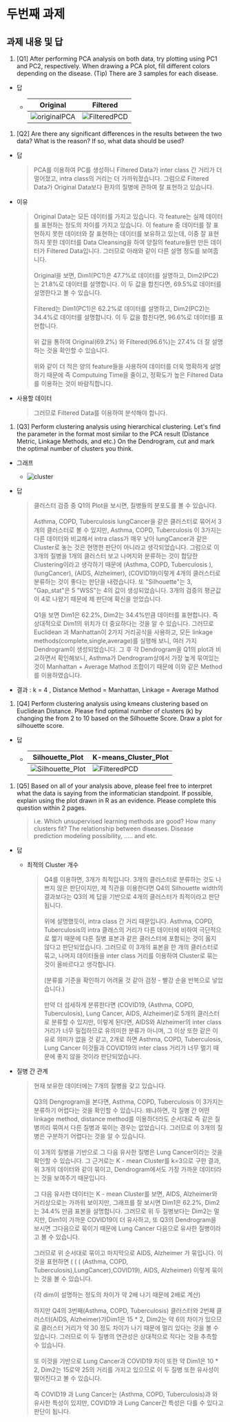 # 두번째 과제

## 과제 내용 및 답

1. [Q1] After performing PCA analysis on both data, try plotting using PC1 and PC2, respectively. When drawing a PCA plot, fill different colors depending on the disease. (Tip) There are 3 samples for each disease.

- 답
  - | Original                              | Filtered                              |
    | ------------------------------------- | ------------------------------------- |
    | ![originalPCA](./img/originalPCA.png) | ![FilteredPCD](./img/FilteredPCD.png) |

1. [Q2] Are there any significant differences in the results between the two data? What is the reason? If so, what data should be used?

- 답

  > PCA를 이용하여 PC를 생성하니 Filtered Data가 inter class 간 거리가 더 멀어졌고, intra class의 거리는 더 가까워졌습니다. 그럼으로 Filtered Data가 Original Data보다 환자의 질병에 관하여 잘 표현하고 있습니다.

- 이유
  > Original Data는 모든 데이터를 가지고 있습니다. 각 feature는 실제 데이터를 표현하는 정도의 차이를 가지고 있습니다. 이 feature 중 데이터를 잘 표현하지 못한 데이터와 잘 표현하는 데이터를 보유하고 있는데, 이중 잘 표현하지 못한 데이터를 Data Cleansing을 하여 양질의 feature들만 만든 데이터가 Filtered Data입니다. 그러므로 아래와 같이 다른 설명 정도를 보여줍니다.<br/><br/>Original을 보면, Dim1(PC1)은 47.7%로 데이터를 설명하고, Dim2(PC2)는 21.8%로 데이터를 설명합니다. 이 두 값을 합친다면, 69.5%로 데이터를 설명한다고 볼 수 있습니다.<br/><br/>Filtered는 Dim1(PC1)은 62.2%로 데이터를 설명하고, Dim2(PC2)는 34.4%로 데이터를 설명합니다. 이 두 값을 합친다면, 96.6%로 데이터를 표현합니다.<br/><br/>위 값을 통하여 Original(69.2%) 와 Filtered(96.6%)는 27.4% 더 잘 설명하는 것을 확인할 수 있습니다.<br/><br/>위와 같이 더 적은 양의 feature들을 사용하여 데이터를 더욱 명확하게 설명하기 때문에 즉 Computuing Time을 줄이고, 정확도가 높은 Filtered Data를 이용하는 것이 바람직합니다.
- 사용할 데이터
  > 그러므로 Filtered Data를 이용하여 분석해야 합니다.

1. [Q3] Perform clustering analysis using hierarchical clustering. Let's find the parameter in the format most similar to the PCA result (Distance Metric, Linkage Methods, and etc.) On the Dendrogram, cut and mark the optimal number of clusters you think.

- 그래프

  - ![cluster](./img/cluster.png)

- 답
  > 클러스터 검증 중 Q1의 Plot을 보시면, 질병들의 분포도를 볼 수 있습니다. <br/><br/>Asthma, COPD, Tuberculosis lungCancer을 같은 클러스터로 묶어서 3개의 클러스터로 볼 수 있지만, Asthma, COPD, Tuberculosis 이 3가지는 다른 데이터와 비교해서 intra class가 매우 낮아 lungCancer과 같은 Cluster로 놓는 것은 현명한 판단이 아니라고 생각되었습니다. 그럼으로 이 3개의 질병을 1개의 클러스터 보고 나머지와 분류하는 것이 합당한 Clustering이라고 생각하기 때문에 (Asthma, COPD, Tuberculosis ), (lungCancer), (AIDS, Alzheimer), (COVID19)이렇게 4개의 클러스터로 분류하는 것이 좋다는 판단을 내렸습니다. 또 "Silhouette"는 3, "Gap_stat"은 5 "WSS"는 4의 값이 생성되었습니다. 3개의 검증의 평균값이 4로 나왔기 때문에 제 판단에 확신을 얻었습니다.<br/><br/>Q1을 보면 Dim1은 62.2%, Dim2는 34.4%만큼 데이터를 표현합니다. 즉 상대적으로 Dim1의 위치가 더 중요하다는 것을 알 수 있습니다. 그러므로 Euclidean 과 Manhattan이 2가지 거리공식을 사용하고, 모든 linkage methods(complete,single,average)를 실행해 보니, 여러 가지 Dendrogram이 생성되었습니다. 그 후 각 Dendrogram을 Q1의 plot과 비교하면서 확인해보니, Asthma가 Dendrogram상에서 가장 높게 묶여있는 것이 Manhattan + Average Mathod 조합이기 때문에 이와 같은 Method를 이용하였습니다.
- 결과 : k = 4 , Distance Method = Manhattan, Linkage = Average Mathod

1. [Q4] Perform clustering analysis using kmeans clustering based on Euclidean Distance. Please find optimal number of clusters (k) by changing the from 2 to 10 based on the Silhouette Score. Draw a plot for silhouette score.

- 답
  - | Silhouette_Plot                               | K-means_Cluster_Plot                           |
    | --------------------------------------------- | ---------------------------------------------- |
    | ![Silhouette_Plot](./img/Silhouette_Plot.png) | ![FilteredPCD](./img/K-means_Cluster_Plot.png) |

1. [Q5] Based on all of your analysis above, please feel free to interpret what the data is saying from the informatician standpoint. If possible, explain using the plot drawn in R as an evidence. Please complete this question within 2 pages.

   > i.e. Which unsupervised learning methods are good? How many clusters fit? The relationship between diseases. Disease prediction modeling possibility, ….. and etc.

- 답

  - 최적의 Cluster 개수
    > Q4를 이용하면, 3개가 최적입니다. 3개의 클러스터로 분류하는 것도 나쁘지 않은 판단이지만, 제 직관을 이용한다면 Q4의 Silhouette width의 결과보다는 Q3의 제 답을 기반으로 4개의 클러스터가 최적이라고 판단됩니다.<br/><br/>위에 설명했듯이, intra class 간 거리 때문입니다. Asthma, COPD, Tuberculosis의 intra 클래스의 거리가 다른 데이터에 비하여 극단적으로 짧기 때문에 다른 질병 표본과 같은 클러스터에 포함되는 것이 옳지 않다고 판단되었습니다. 그러므로 이 3개의 표본을 한 개의 클러스터로 묶고, 나머지 데이터들을 inter class 거리를 이용하여 Cluster로 묶는 것이 올바르다고 생각합니다.<br/><br/>(분류를 기준을 확인하기 어려울 것 같아 검정 - 빨강 순을 반복으로 넣었습니다.)<br/><br/>만약 더 섬세하게 분류한다면 (COVID19, (Asthma, COPD, Tuberculosis), Lung Cancer, AIDS, Alzheimer)로 5개의 클러스터로 분류할 수 있지만, 이렇게 된다면, AIDS와 Alzheimer의 inter class 거리가 너무 밀접하므로 유의미한 분류가 아니며, 그 이상 또한 같은 이유로 의미가 없을 것 같고, 2개로 하면 Asthma, COPD, Tuberculosis, Lung Cancer 이것들과 COVID19의 inter class 거리가 너무 멀기 때문에 좋지 않을 것이라 판단되었습니다.

- 질병 간 관계
  > 현재 보유한 데이터에는 7개의 질병을 갖고 있습니다.<br/><br/>Q3의 Dengrogram을 본다면, Asthma, COPD, Tuberculosis 이 3가지는 분류하기 어렵다는 것을 확인할 수 있습니다. 왜냐하면, 각 질병 간 어떤 linkage method, distance method를 이용하더라도 순서대로 즉 같은 질병끼리 묶여서 다른 질병과 묶이는 경우는 없었습니다. 그러므로 이 3개의 질병은 구분하기 어렵다는 것을 알 수 있습니다.<br/><br/>이 3개의 질병을 기반으로 그 다음 유사한 질병은 Lung Cancer이라는 것을 확인할 수 있습니다. 그 근거로는 K - mean Cluster를 k=3으로 구한 결과, 위 3개의 데이터와 같이 묶이고, Dendrogram에서도 가장 가까운 데이터라는 것을 보여주기 때문입니다.<br/><br/>그 다음 유사한 데이터는 K - mean Cluster를 보면, AIDS, Alzheimer와 거리상으로는 가까워 보이지만, 그래프를 잘 보시면 Dim1은 62.2%, Dim2는 34.4% 만큼 표본을 설명합니다. 그러므로 위 두 질병보다는 Dim2는 멀지만, Dim1이 가까운 COVID19이 더 유사하고, 또 Q3의 Dendrogram을 보시면 그다음으로 묶이기 때문에 Lung Cancer 다음으로 유사한 질병이라고 볼 수 있습니다.<br/><br/>그러므로 위 순서대로 묶이고 마지막으로 AIDS, Alzheimer 가 묶입니다. 이것을 표현하면 ( ( ( (Asthma, COPD, Tuberculosis),LungCancer),COVID19), AIDS, Alzheimer) 이렇게 묶이는 것을 볼 수 있습니다.<br/><br/>(각 dim이 설명하는 정도의 차이가 약 2배 나기 때문에 2배로 계산)<br/><br/>하지만 Q4의 3번째(Asthma, COPD, Tuberculosis) 클러스터와 2번째 클러스터(AIDS, Alzheimer)가Dim1은 15 \* 2, Dim2는 약 6의 차이가 있으므로 클러스터 거리가 약 30 정도 차이가 나기 때문에 멀리 있다는 것을 볼 수 있습니다. 그러므로 이 두 질병의 연관성은 상대적으로 적다는 것을 추측할 수 있습니다.<br/><br/>또 이것을 기반으로 Lung Cancer과 COVID19 차이 또한 약 Dim1은 10 \* 2, Dim2는 15로약 25의 거리를 가지고 있으므로 이 두 질병 또한 유사성이 떨어진다고 볼 수 있습니다.<br/><br/>즉 COVID19 과 Lung Cancer는 (Asthma, COPD, Tuberculosis)과 와 유사한 특성이 있지만, COVID19 과 Lung Cancer간 특성은 다를 수 있다고 판단이 됩니다.
